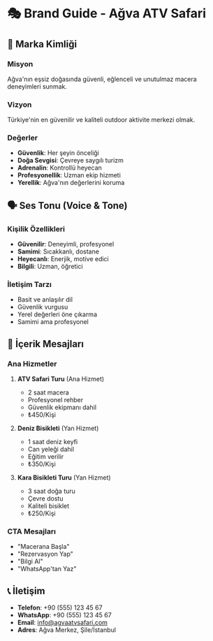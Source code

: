 # 🎭 Brand Guide - Ağva ATV Safari

## 🎯 Marka Kimliği

### Misyon
Ağva'nın eşsiz doğasında güvenli, eğlenceli ve unutulmaz macera deneyimleri sunmak.

### Vizyon
Türkiye'nin en güvenilir ve kaliteli outdoor aktivite merkezi olmak.

### Değerler
- **Güvenlik**: Her şeyin önceliği
- **Doğa Sevgisi**: Çevreye saygılı turizm
- **Adrenalin**: Kontrollü heyecan
- **Profesyonellik**: Uzman ekip hizmeti
- **Yerellik**: Ağva'nın değerlerini koruma

## 🗣️ Ses Tonu (Voice & Tone)

### Kişilik Özellikleri
- **Güvenilir**: Deneyimli, profesyonel
- **Samimi**: Sıcakkanlı, dostane
- **Heyecanlı**: Enerjik, motive edici
- **Bilgili**: Uzman, öğretici

### İletişim Tarzı
- Basit ve anlaşılır dil
- Güvenlik vurgusu
- Yerel değerleri öne çıkarma
- Samimi ama profesyonel

## 📝 İçerik Mesajları

### Ana Hizmetler
1. **ATV Safari Turu** (Ana Hizmet)
   - 2 saat macera
   - Profesyonel rehber
   - Güvenlik ekipmanı dahil
   - ₺450/Kişi

2. **Deniz Bisikleti** (Yan Hizmet)
   - 1 saat deniz keyfi
   - Can yeleği dahil
   - Eğitim verilir
   - ₺350/Kişi

3. **Kara Bisikleti Turu** (Yan Hizmet)
   - 3 saat doğa turu
   - Çevre dostu
   - Kaliteli bisiklet
   - ₺250/Kişi

### CTA Mesajları
- "Macerana Başla"
- "Rezervasyon Yap"
- "Bilgi Al"
- "WhatsApp'tan Yaz"

## 📞 İletişim
- **Telefon**: +90 (555) 123 45 67
- **WhatsApp**: +90 (555) 123 45 67
- **Email**: info@agvaatvsafari.com
- **Adres**: Ağva Merkez, Şile/İstanbul
